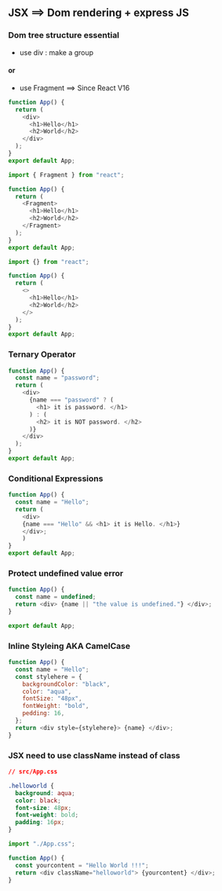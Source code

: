 ## JSX ==> Dom rendering + express JS

### Dom tree structure essential

- use div : make a group

#### or

- use Fragment ==> Since React V16

```js
function App() {
  return (
    <div>
      <h1>Hello</h1>
      <h2>World</h2>
    </div>
  );
}
export default App;
```

```js
import { Fragment } from "react";

function App() {
  return (
    <Fragment>
      <h1>Hello</h1>
      <h2>World</h2>
    </Fragment>
  );
}
export default App;
```

```js
import {} from "react";

function App() {
  return (
    <>
      <h1>Hello</h1>
      <h2>World</h2>
    </>
  );
}
export default App;
```

### Ternary Operator

```js
function App() {
  const name = "password";
  return (
    <div>
      {name === "password" ? (
        <h1> it is password. </h1>
      ) : (
        <h2> it is NOT password. </h2>
      )}
    </div>
  );
}
export default App;
```

### Conditional Expressions

```js
function App() {
  const name = "Hello";
  return (
    <div>
    {name === "Hello" && <h1> it is Hello. </h1>}
    </div>;
    )
}
export default App;
```

### Protect undefined value error

```js
function App() {
  const name = undefined;
  return <div> {name || "the value is undefined."} </div>;
}

export default App;
```

### Inline Styleing AKA CamelCase

```js
function App() {
  const name = "Hello";
  const stylehere = {
    backgroundColor: "black",
    color: "aqua",
    fontSize: "48px",
    fontWeight: "bold",
    pedding: 16,
  };
  return <div style={stylehere}> {name} </div>;
}
```

### JSX need to use className instead of class

```css
// src/App.css

.helloworld {
  background: aqua;
  color: black;
  font-size: 48px;
  font-weight: bold;
  padding: 16px;
}
```

```js
import "./App.css";

function App() {
  const yourcontent = "Hello World !!!";
  return <div className="helloworld"> {yourcontent} </div>;
}
```
